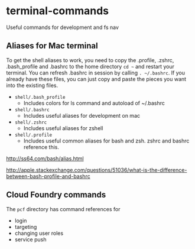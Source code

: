# terminal-commands

Useful commands for development and fs nav

## Aliases for Mac terminal

To get the shell aliases to work, you need to copy the .profile, .zshrc, .bash_profile and .bashrc to the home directory `cd ~` and restart your terminal. You can refresh .bashrc in session by calling `. ~/.bashrc`. If you already have these files, you can just copy and paste the pieces you want into the existing files.

* `shell/.bash_profile`
  * Includes colors for ls command and autoload of ~/.bashrc
* `shell/.bashrc`
  * Includes useful aliases for development on mac
* `shell/.zshrc`
  * Includes useful aliases for zshell
* `shell/.profile`
  * Includes useful common aliases for bash and zsh. zshrc and bashrc reference this.

http://ss64.com/bash/alias.html

http://apple.stackexchange.com/questions/51036/what-is-the-difference-between-bash-profile-and-bashrc

## Cloud Foundry commands

The `pcf` directory has command references for
* login
* targeting
* changing user roles
* service push
